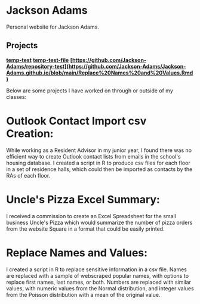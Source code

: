 # Jackson Adams
Personal website for Jackson Adams.

## Projects

 **[temp-test](https://github.com/Jackson-Adams/repository-test)**
 **[temp-test-file]([**https://github.com/Jackson-Adams/repository-test**](https://github.com/Jackson-Adams/Jackson-Adams.github.io/blob/main/Replace%20Names%20and%20Values.Rmd))**
**[https://github.com/Jackson-Adams/repository-test](https://github.com/Jackson-Adams/Jackson-Adams.github.io/blob/main/Replace%20Names%20and%20Values.Rmd)**
 
Below are some projects I have worked on through or outside of my classes:

# Outlook Contact Import csv Creation: 
While working as a Resident Advisor in my junior year, I found there was no efficient way to create Outlook contact lists from emails in the school's housing database. I created a script in R to produce csv files for each floor in a set of residence halls, which could then be imported as contacts by the RAs of each floor.

# Uncle's Pizza Excel Summary: 
I received a commission to create an Excel Spreadsheet for the small business Uncle's Pizza which would summarize the number of pizza
orders from the website Square in a format that could be easily printed.

# Replace Names and Values: 
I created a script in R to replace sensitive information in a csv file. Names are replaced with a sample of webscraped popular names, with options to replace first names, last names, or both. Numbers are replaced with similar values, with numeric values from the Normal distribution, and integer values from the Poisson distribution with a mean of the original value.

